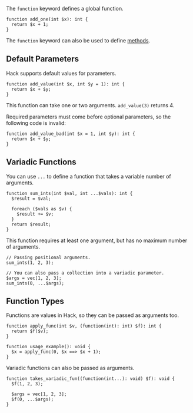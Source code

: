 The `function` keyword defines a global function.

```add_one.hack no-auto-output
function add_one(int $x): int {
  return $x + 1;
}
```

The `function` keyword can also be used to define [methods](/hack/classes/methods).

## Default Parameters

Hack supports default values for parameters.

```add_num.hack no-auto-output
function add_value(int $x, int $y = 1): int {
  return $x + $y;
}
```

This function can take one or two arguments. `add_value(3)` returns 4.

Required parameters must come before optional parameters, so the
following code is invalid:

```Hack
function add_value_bad(int $x = 1, int $y): int {
  return $x + $y;
}
```

## Variadic Functions

You can use `...` to define a function that takes a variable number of
arguments.

```varargs.hack no-auto-output
function sum_ints(int $val, int ...$vals): int {
  $result = $val;
  
  foreach ($vals as $v) {
    $result += $v;
  }
  return $result;
}
```

This function requires at least one argument, but has no maximum
number of arguments.

``` Hack
// Passing positional arguments.
sum_ints(1, 2, 3);

// You can also pass a collection into a variadic parameter.
$args = vec[1, 2, 3];
sum_ints(0, ...$args);
```

## Function Types

Functions are values in Hack, so they can be passed as arguments too.

```function_type.hack no-auto-output
function apply_func(int $v, (function(int): int) $f): int {
  return $f($v);
}

function usage_example(): void {
  $x = apply_func(0, $x ==> $x + 1);
}
```

Variadic functions can also be passed as arguments.

```Hack
function takes_variadic_fun((function(int...): void) $f): void {
  $f(1, 2, 3);

  $args = vec[1, 2, 3];
  $f(0, ...$args);
}
```
